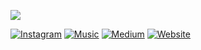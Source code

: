 ![](https://i.imgur.com/8buhQCY.png)

[![Instagram](https://img.shields.io/badge/Instagram-E4405F?style=for-the-badge&logo=instagram&logoColor=white)](https://instagram.com/unsqin)
[![Music](https://img.shields.io/badge/apple%20music-F34E68?style=for-the-badge&logo=apple%20music&logoColor=white)](https://zurravie.medium.com/)
[![Medium](https://img.shields.io/badge/Medium-12100E?style=for-the-badge&logo=medium&logoColor=white)](https://music.apple.com/profile/raditya_p?ls)
[![Website](https://img.shields.io/badge/website-000000?style=for-the-badge&logo=About.me&logoColor=white)](https://raditya.overvoid.xyz/)
